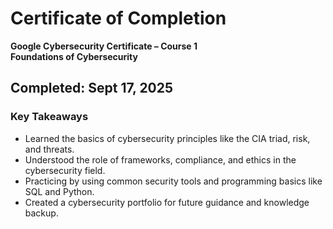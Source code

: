# Certificate of Completion 

**Google Cybersecurity Certificate – Course 1**  
**Foundations of Cybersecurity** 

## Completed: Sept 17, 2025

### Key Takeaways
- Learned the basics of cybersecurity principles like the CIA triad, risk, and threats.
- Understood the role of frameworks, compliance, and ethics in the cybersecurity field.
- Practicing by using common security tools and programming basics like SQL and Python.
- Created a cybersecurity portfolio for future guidance and knowledge backup.
